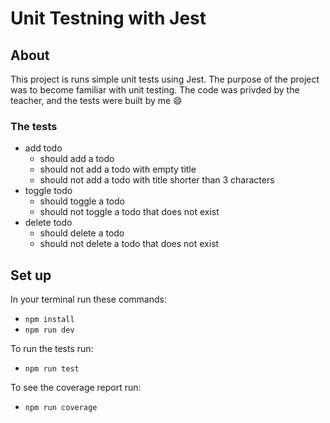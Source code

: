 # Unit Testning with Jest

## About

This project is runs simple unit tests using Jest. The purpose of the project was to become familiar with unit testing. The code was privded by the teacher, and the tests were built by me 😄

### The tests

- add todo
  - should add a todo
  - should not add a todo with empty title
  - should not add a todo with title shorter than 3 characters
- toggle todo
  - should toggle a todo
  - should not toggle a todo that does not exist
- delete todo
  - should delete a todo
  - should not delete a todo that does not exist

## Set up

In your terminal run these commands: 

- `npm install`
- `npm run dev`

To run the tests run:

- `npm run test`

To see the coverage report run: 

- `npm run coverage`


